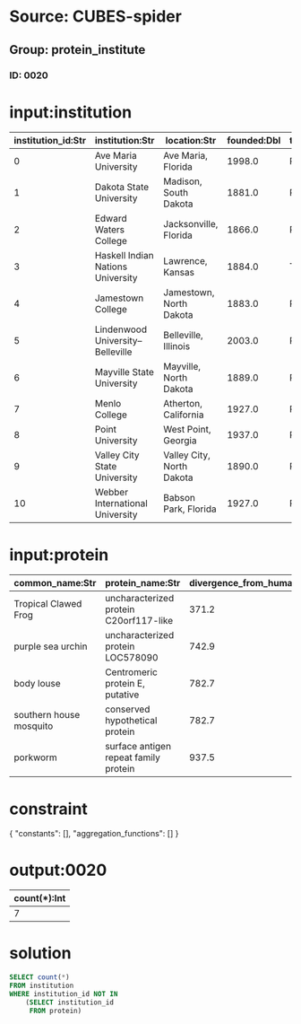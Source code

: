 # Source: CUBES-spider
## Group: protein_institute
### ID: 0020

# input:institution

| institution_id:Str | institution:Str | location:Str | founded:Dbl | type:Str | enrollment:Int | team:Str | primary_conference:Str | building_id:Str |
|---|---|---|---|---|---|---|---|---|
| 0 | Ave Maria University | Ave Maria, Florida | 1998.0 | Private | 1200 | Gyrenes | The Sun | 1 |
| 1 | Dakota State University | Madison, South Dakota | 1881.0 | Public | 3102 | Trojans | none | 1 |
| 2 | Edward Waters College | Jacksonville, Florida | 1866.0 | Private | 800 | Tigers | Gulf Coast (GCAC) | 3 |
| 3 | Haskell Indian Nations University | Lawrence, Kansas | 1884.0 | Tribal | 1000 | Fighting Indians | MCAC | 5 |
| 4 | Jamestown College | Jamestown, North Dakota | 1883.0 | Private | 967 | Jimmies | none | 2 |
| 5 | Lindenwood University–Belleville | Belleville, Illinois | 2003.0 | Private | 2600 | Lynx | none | 0 |
| 6 | Mayville State University | Mayville, North Dakota | 1889.0 | Public | 825 | Comets | none | 0 |
| 7 | Menlo College | Atherton, California | 1927.0 | Private | 650 | Oaks | CalPac | 4 |
| 8 | Point University | West Point, Georgia | 1937.0 | Private | 1035 | Skyhawks | AAC | 7 |
| 9 | Valley City State University | Valley City, North Dakota | 1890.0 | Public | 1340 | Vikings | none | 3 |
| 10 | Webber International University | Babson Park, Florida | 1927.0 | Private | 616 | Warriors | The Sun | 5 |

# input:protein

| common_name:Str | protein_name:Str | divergence_from_human_lineage:Dbl | accession_number:Str | sequence_length:Dbl | sequence_identity_to_human_protein:Str | institution_id:Str |
|---|---|---|---|---|---|---|
| Tropical Clawed Frog | uncharacterized protein C20orf117-like | 371.2 | XP_002942331.1 | 1584.0 | 39% | 1 |
| purple sea urchin | uncharacterized protein LOC578090 | 742.9 | XP_783370.2 | 1587.0 | 47% | 3 |
| body louse | Centromeric protein E, putative | 782.7 | XP_002429877.1 | 2086.0 | 30% | 5 |
| southern house mosquito | conserved hypothetical protein | 782.7 | XP_001843754.1 | 1878.0 | 32% | 5 |
| porkworm | surface antigen repeat family protein | 937.5 | XP_003380263.1 | 2030.0 | 36% | 9 |

# constraint

{
  "constants": [],
  "aggregation_functions": []
}

# output:0020

| count(*):Int |
|---|
| 7 |

# solution

```sql
SELECT count(*)
FROM institution
WHERE institution_id NOT IN
    (SELECT institution_id
     FROM protein)
```
